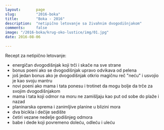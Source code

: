 ```yaml
---
layout:       page
slug:         "2016-boka"
title:        "Boka - 2016"
description:  "netipično letovanje sa živahnim dvogodišnjakom"
comments:     false
image: "/2016-boka/krug-oko-lustice/img/01.jpg"
date: 2016-08-06
  
---
```


Recept za netipično letovanje:

- energičan dvogodišnjak koji trči i skače na sve strane
- bonus poeni ako se dvogodišnjak upravo odvikava od pelena
- još jedan bonus ako je dvogodišnjak otkrio magičnu reč "neću" i usvojio je kao svoju mantru
- novi poeni ako mama i tata ponesu i trotinet da mogu bolje da trče za svojim dvogodišnjakom
- mama i tata koji odmor na moru ne zamišljaju kao put od sobe do plaže i nazad
- planinarska oprema i zanimljive planine u blizini mora
- dva bicikla i dečije sedište
- četiri vezane nedelje godišnjeg odmora
- babe i dede koji povremeno doleću, odleću i uleću